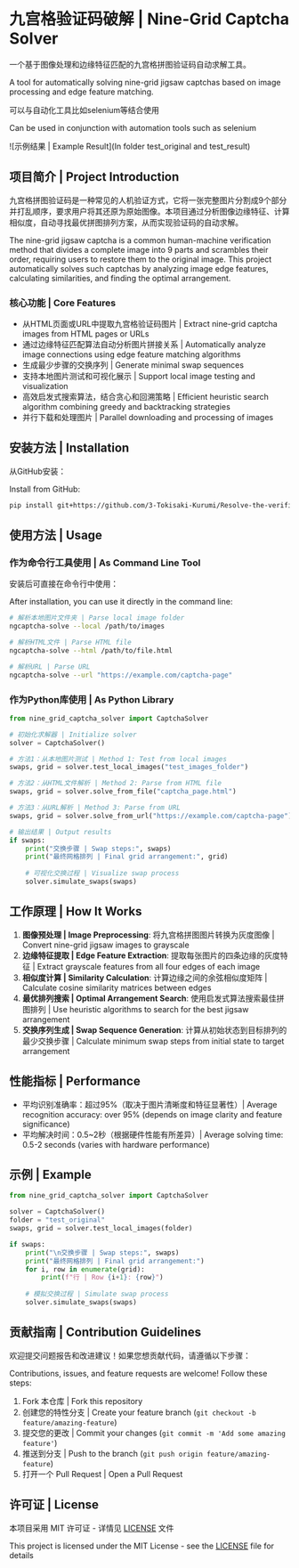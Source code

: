 # 九宫格验证码破解 | Nine-Grid Captcha Solver

一个基于图像处理和边缘特征匹配的九宫格拼图验证码自动求解工具。

A tool for automatically solving nine-grid jigsaw captchas based on image processing and edge feature matching.

可以与自动化工具比如selenium等结合使用

Can be used in conjunction with automation tools such as selenium

![示例结果 | Example Result](In folder test_original and test_result)

## 项目简介 | Project Introduction

九宫格拼图验证码是一种常见的人机验证方式，它将一张完整图片分割成9个部分并打乱顺序，要求用户将其还原为原始图像。本项目通过分析图像边缘特征、计算相似度，自动寻找最优拼图排列方案，从而实现验证码的自动求解。

The nine-grid jigsaw captcha is a common human-machine verification method that divides a complete image into 9 parts and scrambles their order, requiring users to restore them to the original image. This project automatically solves such captchas by analyzing image edge features, calculating similarities, and finding the optimal arrangement.

### 核心功能 | Core Features

- 从HTML页面或URL中提取九宫格验证码图片 | Extract nine-grid captcha images from HTML pages or URLs
- 通过边缘特征匹配算法自动分析图片拼接关系 | Automatically analyze image connections using edge feature matching algorithms
- 生成最少步骤的交换序列 | Generate minimal swap sequences
- 支持本地图片测试和可视化展示 | Support local image testing and visualization
- 高效启发式搜索算法，结合贪心和回溯策略 | Efficient heuristic search algorithm combining greedy and backtracking strategies
- 并行下载和处理图片 | Parallel downloading and processing of images

## 安装方法 | Installation

从GitHub安装：

Install from GitHub:

```bash
pip install git+https://github.com/3-Tokisaki-Kurumi/Resolve-the-verification-code-for-the-nine-grid-Jigsaw-puzzle.git
```

## 使用方法 | Usage

### 作为命令行工具使用 | As Command Line Tool

安装后可直接在命令行中使用：

After installation, you can use it directly in the command line:

```bash
# 解析本地图片文件夹 | Parse local image folder
ngcaptcha-solve --local /path/to/images

# 解析HTML文件 | Parse HTML file
ngcaptcha-solve --html /path/to/file.html

# 解析URL | Parse URL
ngcaptcha-solve --url "https://example.com/captcha-page"
```

### 作为Python库使用 | As Python Library

```python
from nine_grid_captcha_solver import CaptchaSolver

# 初始化求解器 | Initialize solver
solver = CaptchaSolver()

# 方法1：从本地图片测试 | Method 1: Test from local images
swaps, grid = solver.test_local_images("test_images_folder")

# 方法2：从HTML文件解析 | Method 2: Parse from HTML file
swaps, grid = solver.solve_from_file("captcha_page.html")

# 方法3：从URL解析 | Method 3: Parse from URL
swaps, grid = solver.solve_from_url("https://example.com/captcha-page")

# 输出结果 | Output results
if swaps:
    print("交换步骤 | Swap steps:", swaps)
    print("最终网格排列 | Final grid arrangement:", grid)
    
    # 可视化交换过程 | Visualize swap process
    solver.simulate_swaps(swaps)
```

## 工作原理 | How It Works

1. **图像预处理 | Image Preprocessing**: 将九宫格拼图图片转换为灰度图像 | Convert nine-grid jigsaw images to grayscale
2. **边缘特征提取 | Edge Feature Extraction**: 提取每张图片的四条边缘的灰度特征 | Extract grayscale features from all four edges of each image
3. **相似度计算 | Similarity Calculation**: 计算边缘之间的余弦相似度矩阵 | Calculate cosine similarity matrices between edges
4. **最优排列搜索 | Optimal Arrangement Search**: 使用启发式算法搜索最佳拼图排列 | Use heuristic algorithms to search for the best jigsaw arrangement
5. **交换序列生成 | Swap Sequence Generation**: 计算从初始状态到目标排列的最少交换步骤 | Calculate minimum swap steps from initial state to target arrangement

## 性能指标 | Performance

- 平均识别准确率：超过95%（取决于图片清晰度和特征显著性）| Average recognition accuracy: over 95% (depends on image clarity and feature significance)
- 平均解决时间：0.5~2秒（根据硬件性能有所差异）| Average solving time: 0.5-2 seconds (varies with hardware performance)

## 示例 | Example

```python
from nine_grid_captcha_solver import CaptchaSolver

solver = CaptchaSolver()
folder = "test_original"
swaps, grid = solver.test_local_images(folder)

if swaps:
    print("\n交换步骤 | Swap steps:", swaps)
    print("最终网格排列 | Final grid arrangement:")
    for i, row in enumerate(grid):
        print(f"行 | Row {i+1}: {row}")
    
    # 模拟交换过程 | Simulate swap process
    solver.simulate_swaps(swaps)
```

## 贡献指南 | Contribution Guidelines

欢迎提交问题报告和改进建议！如果您想贡献代码，请遵循以下步骤：

Contributions, issues, and feature requests are welcome! Follow these steps:

1. Fork 本仓库 | Fork this repository
2. 创建您的特性分支 | Create your feature branch (`git checkout -b feature/amazing-feature`)
3. 提交您的更改 | Commit your changes (`git commit -m 'Add some amazing feature'`)
4. 推送到分支 | Push to the branch (`git push origin feature/amazing-feature`)
5. 打开一个 Pull Request | Open a Pull Request

## 许可证 | License

本项目采用 MIT 许可证 - 详情见 [LICENSE](LICENSE) 文件

This project is licensed under the MIT License - see the [LICENSE](LICENSE) file for details 
